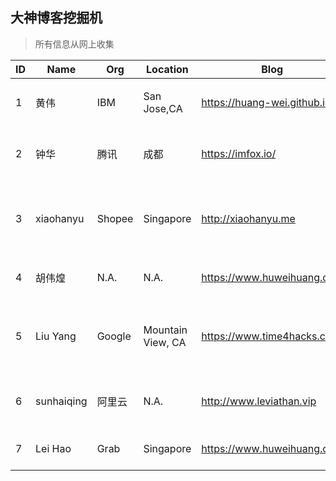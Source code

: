 ## 大神博客挖掘机
> 所有信息从网上收集

ID|Name|Org|Location|Blog|Linkedin|Github|Edu|Tag|Comments
|---|---|---|---|---|---|---|---|---|---|
|1|黄伟|IBM|San Jose,CA|https://huang-wei.github.io|[linkedin](https://www.linkedin.com/in/hweicdl)|[github](https://github.com/Huang-Wei)|哈工大本硕|`高级软工` `80后`|北京湾区呆过2015年去美|
|2|钟华|腾讯|成都|https://imfox.io/|N.A.|[github](https://github.com/zhongfox)|N.A.|`腾讯云` `容器团队高级工程师`|kubecon有过技术分享|
|3|xiaohanyu|Shopee|Singapore|http://xiaohanyu.me|N.A.|[github](https://github.com/xiaohanyu)|N.A.|`高级软工` `Devops` `Django` `前端`|在百度呆过 喜欢写文章 面过Google FB都失败了|
|4|胡伟煌|N.A.|N.A.|https://www.huweihuang.com|N.A.|[github](https://github.com/huweihuang)|N.A.|`k8s源码分析` `90后`||
|5|Liu Yang|Google|Mountain View, CA|https://www.time4hacks.com|[linkedin](https://www.linkedin.com/in/yang-liu-416b8669)|[github](https://github.com/byliuyang)|Worcester Polytechnic Institute|`Golang大神` `极客` `全栈` `北京国庆日中学`|参加过黑客大赛 独立完成产品|
|6|sunhaiqing|阿里云|N.A.|http://www.leviathan.vip|N.A.|[github](https://github.com/Leviathan1995)|N.A.|`Go` `C++` `自写编译器` `极客` `90后`| 一看就是个小天才,源码分析|
|7|Lei Hao|Grab|Singapore|https://www.huweihuang.com|N.A.|[github](https://github.com/huweihuang)|N.A.|`k8s源码分析` `90后`||